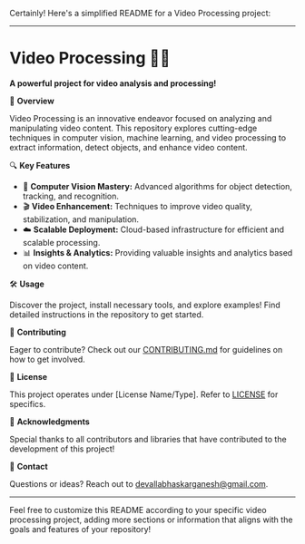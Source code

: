 Certainly! Here's a simplified README for a Video Processing project:

---

# Video Processing 🎥🚀

**A powerful project for video analysis and processing!**

🚀 **Overview**

Video Processing is an innovative endeavor focused on analyzing and manipulating video content. This repository explores cutting-edge techniques in computer vision, machine learning, and video processing to extract information, detect objects, and enhance video content.

🔍 **Key Features**

- 🤖 **Computer Vision Mastery:** Advanced algorithms for object detection, tracking, and recognition.
- 🎬 **Video Enhancement:** Techniques to improve video quality, stabilization, and manipulation.
- ☁️ **Scalable Deployment:** Cloud-based infrastructure for efficient and scalable processing.
- 📊 **Insights & Analytics:** Providing valuable insights and analytics based on video content.

🛠️ **Usage**

Discover the project, install necessary tools, and explore examples! Find detailed instructions in the repository to get started.

🤝 **Contributing**

Eager to contribute? Check out our [CONTRIBUTING.md](CONTRIBUTING.md) for guidelines on how to get involved.

📜 **License**

This project operates under [License Name/Type]. Refer to [LICENSE](LICENSE) for specifics.

🙌 **Acknowledgments**

Special thanks to all contributors and libraries that have contributed to the development of this project!

📧 **Contact**

Questions or ideas? Reach out to devallabhaskarganesh@gmail.com.

---

Feel free to customize this README according to your specific video processing project, adding more sections or information that aligns with the goals and features of your repository!
